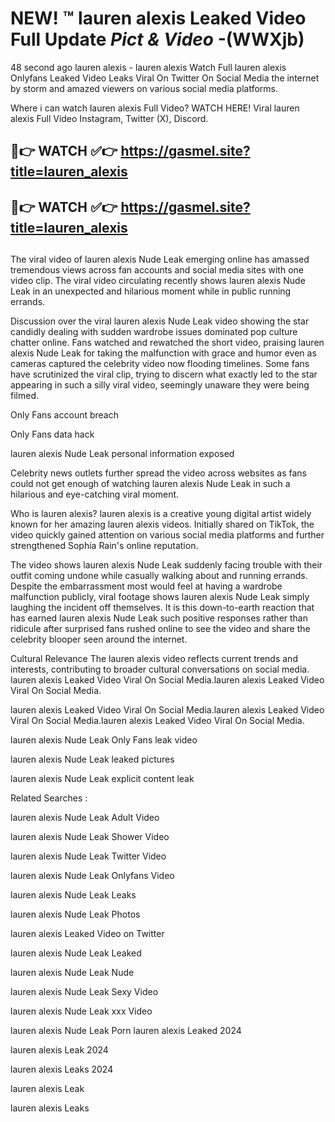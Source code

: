 # NEW! ™ lauren alexis Leaked Video Full Update *Pict & Video* -(WWXjb)
48 second ago lauren alexis - lauren alexis Watch Full lauren alexis Onlyfans Leaked Video Leaks Viral On Twitter On Social Media the internet by storm and amazed viewers on various social media platforms.

Where i can watch lauren alexis Full Video? WATCH HERE! Viral lauren alexis Full Video Instagram, Twitter (X), Discord.

## 🔴👉 WATCH ✅👉 https://gasmel.site?title=lauren_alexis
## 🔴👉 WATCH ✅👉 https://gasmel.site?title=lauren_alexis
##

The viral video of lauren alexis Nude Leak emerging online has amassed tremendous views across fan accounts and social media sites with one video clip. The viral video circulating recently shows lauren alexis Nude Leak in an unexpected and hilarious moment while in public running errands.


Discussion over the viral lauren alexis Nude Leak video showing the star candidly dealing with sudden wardrobe issues dominated pop culture chatter online. Fans watched and rewatched the short video, praising lauren alexis Nude Leak for taking the malfunction with grace and humor even as cameras captured the celebrity video now flooding timelines. Some fans have scrutinized the viral clip, trying to discern what exactly led to the star appearing in such a silly viral video, seemingly unaware they were being filmed.


Only Fans account breach

Only Fans data hack

lauren alexis Nude Leak personal information exposed

Celebrity news outlets further spread the video across websites as fans could not get enough of watching lauren alexis Nude Leak in such a hilarious and eye-catching viral moment.


Who is lauren alexis? lauren alexis is a creative young digital artist widely known for her amazing lauren alexis videos. Initially shared on TikTok, the video quickly gained attention on various social media platforms and further strengthened Sophia Rain's online reputation.

The video shows lauren alexis Nude Leak suddenly facing trouble with their outfit coming undone while casually walking about and running errands. Despite the embarrassment most would feel at having a wardrobe malfunction publicly, viral footage shows lauren alexis Nude Leak simply laughing the incident off themselves. It is this down-to-earth reaction that has earned lauren alexis Nude Leak such positive responses rather than ridicule after surprised fans rushed online to see the video and share the celebrity blooper seen around the internet.

Cultural Relevance The lauren alexis video reflects current trends and interests, contributing to broader cultural conversations on social media.
lauren alexis Leaked Video Viral On Social Media.lauren alexis Leaked Video Viral On Social Media.

lauren alexis Leaked Video Viral On Social Media.lauren alexis Leaked Video Viral On Social Media.lauren alexis Leaked Video Viral On Social Media.

lauren alexis Nude Leak Only Fans leak video

lauren alexis Nude Leak leaked pictures

lauren alexis Nude Leak explicit content leak

Related Searches :


lauren alexis Nude Leak Adult Video

lauren alexis Nude Leak Shower Video

lauren alexis Nude Leak Twitter Video

lauren alexis Nude Leak Onlyfans Video

lauren alexis Nude Leak Leaks

lauren alexis Nude Leak Photos

lauren alexis Leaked Video on Twitter

lauren alexis Nude Leak Leaked

lauren alexis Nude Leak Nude

lauren alexis Nude Leak Sexy Video

lauren alexis Nude Leak xxx Video

lauren alexis Nude Leak Porn
lauren alexis Leaked 2024

lauren alexis Leak 2024

lauren alexis Leaks 2024

lauren alexis Leak

lauren alexis Leaks
